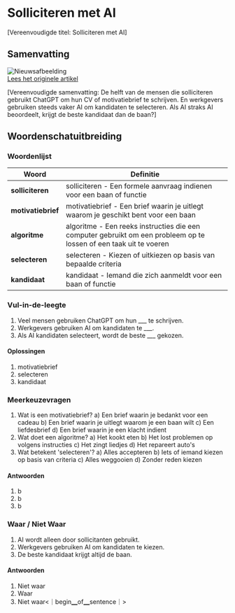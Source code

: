 # Solliciteren met AI

[Vereenvoudigde titel: Solliciteren met AI]

## Samenvatting

![Nieuwsafbeelding](https://prod-img.standaard.be/public/nieuws/cpyiba-2510-standaard-sollicitatie-v2-c-kopie.jpg/alternates/BASE_SIXTEEN_NINE/2510_standaard_sollicitatie_v2%20c%20kopie.jpg)   
[Lees het originele artikel](https://www.standaard.be/economie/solliciteren-met-ai-en-beoordeeld-worden-door-ai-krijgt-iedereen-dan-dezelfde-kansen-op-een-job/97647233.html)

[Vereenvoudigde samenvatting: De helft van de mensen die solliciteren gebruikt ChatGPT om hun CV of motivatiebrief te schrijven. En werkgevers gebruiken steeds vaker AI om kandidaten te selecteren. Als AI straks AI beoordeelt, krijgt de beste kandidaat dan de baan?]

## Woordenschatuitbreiding

### Woordenlijst

| Woord | Definitie |
|-------|-----------|
| **solliciteren** | solliciteren - Een formele aanvraag indienen voor een baan of functie |
| **motivatiebrief** | motivatiebrief - Een brief waarin je uitlegt waarom je geschikt bent voor een baan |
| **algoritme** | algoritme - Een reeks instructies die een computer gebruikt om een probleem op te lossen of een taak uit te voeren |
| **selecteren** | selecteren - Kiezen of uitkiezen op basis van bepaalde criteria |
| **kandidaat** | kandidaat - Iemand die zich aanmeldt voor een baan of functie |

### Vul-in-de-leegte
1. Veel mensen gebruiken ChatGPT om hun ___ te schrijven.
2. Werkgevers gebruiken AI om kandidaten te ___.
3. Als AI kandidaten selecteert, wordt de beste ___ gekozen.
#### Oplossingen
1. motivatiebrief
2. selecteren
3. kandidaat

### Meerkeuzevragen
1. Wat is een motivatiebrief?
   a) Een brief waarin je bedankt voor een cadeau
   b) Een brief waarin je uitlegt waarom je een baan wilt
   c) Een liefdesbrief
   d) Een brief waarin je een klacht indient
2. Wat doet een algoritme?
   a) Het kookt eten
   b) Het lost problemen op volgens instructies
   c) Het zingt liedjes
   d) Het repareert auto's
3. Wat betekent 'selecteren'?
   a) Alles accepteren
   b) Iets of iemand kiezen op basis van criteria
   c) Alles weggooien
   d) Zonder reden kiezen
#### Antwoorden
1. b
2. b
3. b

### Waar / Niet Waar
1. AI wordt alleen door sollicitanten gebruikt.
2. Werkgevers gebruiken AI om kandidaten te kiezen.
3. De beste kandidaat krijgt altijd de baan.
#### Antwoorden
1. Niet waar
2. Waar
3. Niet waar<｜begin▁of▁sentence｜>